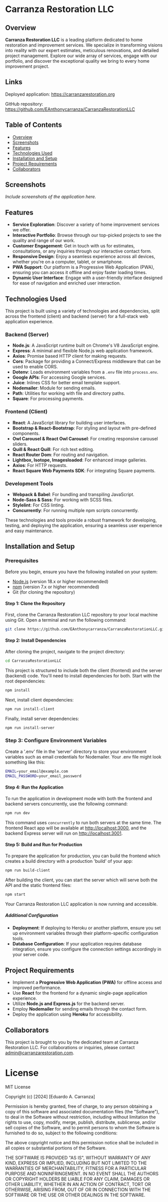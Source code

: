 # Carranza Restoration LLC

## Overview

**Carranza Restoration LLC** is a leading platform dedicated to home restoration and improvement services. We specialize in transforming visions into reality with our expert estimates, meticulous renovations, and detailed project management. Explore our wide array of services, engage with our portfolio, and discover the exceptional quality we bring to every home improvement project.

## Links

Deployed application: https://carranzarestoration.org

GitHub repository: https://github.com/EAnthonycarranza/CarranzaRestorationLLC

## Table of Contents

* [Overview](#overview)
* [Screenshots](#screenshots)
* [Features](#features)
* [Technologies Used](#technologies-used)
* [Installation and Setup](#installation-and-setup)
* [Project Requirements](#project-requirements)
* [Collaborators](#collaborators)

## Screenshots

*Include screenshots of the application here.*

## Features
* **Service Exploration**: Discover a variety of home improvement services we offer.
* **Interactive Portfolio**: Browse through our top-picked projects to see the quality and range of our work.
* **Customer Engagement**: Get in touch with us for estimates, consultations, or any inquiries through our interactive contact form.
* **Responsive Design**: Enjoy a seamless experience across all devices, whether you're on a computer, tablet, or smartphone.
* **PWA Support**: Our platform is a Progressive Web Application (PWA), ensuring you can access it offline and enjoy faster loading times.
* **Dynamic User Interface**: Engage with a user-friendly interface designed for ease of navigation and enriched user interaction.

## Technologies Used

This project is built using a variety of technologies and dependencies, split across the frontend (client) and backend (server) for a full-stack web application experience.

### Backend (Server)

- **Node.js**: A JavaScript runtime built on Chrome's V8 JavaScript engine.
- **Express**: A minimal and flexible Node.js web application framework.
- **Axios**: Promise based HTTP client for making requests.
- **Cors**: Package for providing a Connect/Express middleware that can be used to enable CORS.
- **Dotenv**: Loads environment variables from a `.env` file into `process.env`.
- **Google APIs**: For accessing Google services.
- **Juice**: Inlines CSS for better email template support.
- **Nodemailer**: Module for sending emails.
- **Path**: Utilities for working with file and directory paths.
- **Square**: For processing payments.

### Frontend (Client)

- **React**: A JavaScript library for building user interfaces.
- **Bootstrap & React-Bootstrap**: For styling and layout with pre-defined components.
- **Owl Carousel & React Owl Carousel**: For creating responsive carousel sliders.
- **Quill & React Quill**: For rich text editing.
- **React Router Dom**: For routing and navigation.
- **Lightbox, Isotope, Imagesloaded**: For enhanced image galleries.
- **Axios**: For HTTP requests.
- **React Square Web Payments SDK**: For integrating Square payments.

### Development Tools

- **Webpack & Babel**: For bundling and transpiling JavaScript.
- **Node-Sass & Sass**: For working with SCSS files.
- **Stylelint**: For CSS linting.
- **Concurrently**: For running multiple npm scripts concurrently.

These technologies and tools provide a robust framework for developing, testing, and deploying the application, ensuring a seamless user experience and easy maintenance.


## Installation and Setup

### Prerequisites

Before you begin, ensure you have the following installed on your system:
- [Node.js](https://nodejs.org/en/) (version 18.x or higher recommended)
- [npm](https://www.npmjs.com/) (version 7.x or higher recommended)
- Git (for cloning the repository)

#### Step 1: Clone the Repository

First, clone the Carranza Restoration LLC repository to your local machine using Git. Open a terminal and run the following command:
```sh
git clone https://github.com/EAnthonycarranza/CarranzaRestorationLLC.git
```

#### Step 2: Install Dependencies

After cloning the project, navigate to the project directory:
```sh
cd CarranzaRestorationLLC
```

This project is structured to include both the client (frontend) and the server (backend) code. You'll need to install dependencies for both. Start with the root dependencies:
```sh
npm install
```

Next, install client dependencies:
```sh
npm run install-client
```

Finally, install server dependencies:
```sh
npm run install-server
```

### Step 3: Configure Environment Variables

Create a '.env' file in the 'server' directory to store your environment variables such as email credentials for Nodemailer. Your .env file might look something like this:
```sh
EMAIL=your_email@example.com
EMAIL_PASSWORD=your_email_password
```

#### Step 4: Run the Application
To run the application in development mode with both the frontend and backend servers concurrently, use the following command:

```sh
npm run dev
```

This command uses `concurrently` to run both servers at the same time. The frontend React app will be available at [http://localhost:3000](http://localhost:3000), and the backend Express server will run on [http://localhost:3001](http://localhost:3001).

#### Step 5: Build and Run for Production

To prepare the application for production, you can build the frontend which creates a build directory with a production 'build' of your app:
```sh
npm run build-client
```

After building the client, you can start the server which will serve both the API and the static frontend files:

```sh
npm start
```

Your Carranza Restoration LLC application is now running and accessible.

##### Additional Configuration

- **Deployment**: If deploying to Heroku or another platform, ensure you set up environment variables through their platform-specific configuration tools.
- **Database Configuration**: If your application requires database integration, ensure you configure the connection settings accordingly in your server code.

## Project Requirements
* Implement a **Progressive Web Application (PWA)** for offline access and improved performance.
* Use **React** for the frontend for a dynamic single-page application experience.
* Utilize **Node.js and Express.js** for the backend server.
* Employ **Nodemailer** for sending emails through the contact form.
* Deploy the application using **Heroku** for accessibility.

## Collaborators
This project is brought to you by the dedicated team at Carranza Restoration LLC. For collaborations or inquiries, please contact [admin@carranzarestoration.com](mailto:admin@carranzarestoration.com).

# License

MIT License

Copyright (c) [2024] [Eduardo A. Carranza]

Permission is hereby granted, free of charge, to any person obtaining a copy
of this software and associated documentation files (the "Software"), to deal
in the Software without restriction, including without limitation the rights
to use, copy, modify, merge, publish, distribute, sublicense, and/or sell
copies of the Software, and to permit persons to whom the Software is
furnished to do so, subject to the following conditions:

The above copyright notice and this permission notice shall be included in all
copies or substantial portions of the Software.

THE SOFTWARE IS PROVIDED "AS IS", WITHOUT WARRANTY OF ANY KIND, EXPRESS OR
IMPLIED, INCLUDING BUT NOT LIMITED TO THE WARRANTIES OF MERCHANTABILITY,
FITNESS FOR A PARTICULAR PURPOSE AND NONINFRINGEMENT. IN NO EVENT SHALL THE
AUTHORS OR COPYRIGHT HOLDERS BE LIABLE FOR ANY CLAIM, DAMAGES OR OTHER
LIABILITY, WHETHER IN AN ACTION OF CONTRACT, TORT OR OTHERWISE, ARISING FROM,
OUT OF OR IN CONNECTION WITH THE SOFTWARE OR THE USE OR OTHER DEALINGS IN THE
SOFTWARE.


